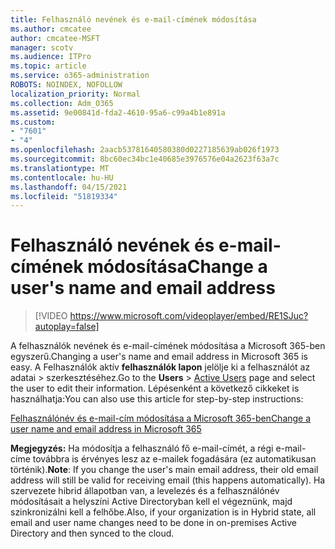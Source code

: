 ```yaml
---
title: Felhasználó nevének és e-mail-címének módosítása
ms.author: cmcatee
author: cmcatee-MSFT
manager: scotv
ms.audience: ITPro
ms.topic: article
ms.service: o365-administration
ROBOTS: NOINDEX, NOFOLLOW
localization_priority: Normal
ms.collection: Adm_O365
ms.assetid: 9e00841d-fda2-4610-95a6-c99a4b1e891a
ms.custom:
- "7601"
- "4"
ms.openlocfilehash: 2aacb53781640580380d0227185639ab026f1973
ms.sourcegitcommit: 8bc60ec34bc1e40685e3976576e04a2623f63a7c
ms.translationtype: MT
ms.contentlocale: hu-HU
ms.lasthandoff: 04/15/2021
ms.locfileid: "51819334"
---
```

# <a name="change-a-users-name-and-email-address"></a><span data-ttu-id="5387e-102">Felhasználó nevének és e-mail-címének módosítása</span><span class="sxs-lookup"><span data-stu-id="5387e-102">Change a user's name and email address</span></span>

> [!VIDEO https://www.microsoft.com/videoplayer/embed/RE1SJuc?autoplay=false]

<span data-ttu-id="5387e-103">A felhasználók nevének és e-mail-címének módosítása a Microsoft 365-ben egyszerű.</span><span class="sxs-lookup"><span data-stu-id="5387e-103">Changing a user's name and email address in Microsoft 365 is easy.</span></span> <span data-ttu-id="5387e-104">A Felhasználók aktív **felhasználók lapon** jelölje ki a felhasználót az adatai \> [](https://go.microsoft.com/fwlink/p/?linkid=834822) szerkesztéséhez.</span><span class="sxs-lookup"><span data-stu-id="5387e-104">Go to the **Users** \> [Active Users](https://go.microsoft.com/fwlink/p/?linkid=834822) page and select the user to edit their information.</span></span> <span data-ttu-id="5387e-105">Lépésenként a következő cikkeket is használhatja:</span><span class="sxs-lookup"><span data-stu-id="5387e-105">You can also use this article for step-by-step instructions:</span></span>
  
[<span data-ttu-id="5387e-106">Felhasználónév és e-mail-cím módosítása a Microsoft 365-ben</span><span class="sxs-lookup"><span data-stu-id="5387e-106">Change a user name and email address in Microsoft 365</span></span>](https://docs.microsoft.com/microsoft-365/admin/add-users/change-a-user-name-and-email-address)
  
 <span data-ttu-id="5387e-107">**Megjegyzés:** Ha módosítja a felhasználó fő e-mail-címét, a régi e-mail-címe továbbra is érvényes lesz az e-mailek fogadására (ez automatikusan történik).</span><span class="sxs-lookup"><span data-stu-id="5387e-107">**Note**: If you change the user's main email address, their old email address will still be valid for receiving email (this happens automatically).</span></span> <span data-ttu-id="5387e-108">Ha szervezete hibrid állapotban van, a levelezés és a felhasználónév módosításait a helyszíni Active Directoryban kell el végeznünk, majd szinkronizálni kell a felhőbe.</span><span class="sxs-lookup"><span data-stu-id="5387e-108">Also, if your organization is in Hybrid state, all email and user name changes need to be done in on-premises Active Directory and then synced to the cloud.</span></span>